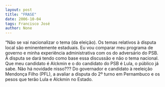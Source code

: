 ```yaml
---
layout: post
title: "FRASE"
date: 2006-10-04
tags: Francisco José
author: None
---
```

“Não se vai nacionalizar o tema (da eleição). Os temas relativos à disputa local são eminentemente estaduais. Eu vou comparar meu programa de governo e minha experiência administrativa com os do adversário do PSB. A disputa se dará tendo como base essa discussão e não o tema nacional. Que meu candidato é Alckmin e o do candidato do PSB é Lula, o público já sabe. Não há novidade nisso???
Do governador e candidato à reeleição Mendonça Filho (PFL), a avaliar a disputa do 2º turno em Pernambuco e os pesos que terão Lula e Alckmin no Estado. 